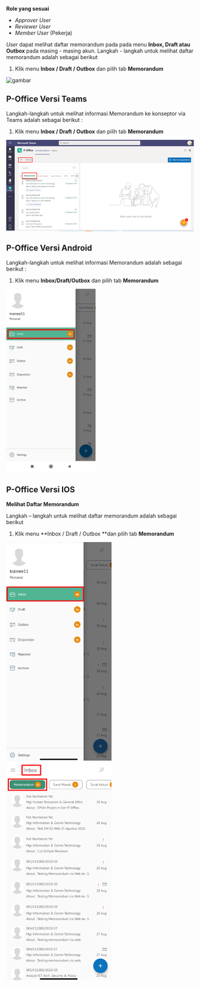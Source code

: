 **Role yang sesuai**

- *Approver User*
- *Reviewer User*
- *Member User* (Pekerja)

*User* dapat melihat daftar memorandum pada pada menu **Inbox, Draft atau Outbox** pada masing - masing akun. Langkah - langkah untuk melihat daftar memorandum adalah sebagai berikut

1. Klik menu **Inbox / Draft / Outbox** dan pilih tab **Memorandum**

![gambar](SC_Memorandum/MM01.png)



## **P-Office Versi Teams**

Langkah-langkah untuk melihat informasi Memorandum ke konseptor via Teams adalah sebagai berikut :

1. Klik menu **Inbox / Draft / Outbox** dan pilih tab **Memorandum**

![gambar](Memorandum/MM_Teams/MM01.png)

## **P-Office Versi Android**

Langkah-langkah untuk melihat informasi Memorandum adalah sebagai berikut :

1. Klik menu **Inbox/Draft/Outbox** dan pilih tab **Memorandum**

![gambar](Memorandum/MM_Android/Daftarmemo/A01.jpg)



## **P-Office Versi IOS**

**Melihat Daftar Memorandum**

Langkah – langkah untuk melihat daftar memorandum adalah sebagai berikut

1.	Klik menu **Inbox / Draft / Outbox **dan pilih tab **Memorandum**

![gambar](Memorandum/MM_IOS/MM-1.png)
![gambar](Memorandum/MM_IOS/MM-2.png)
